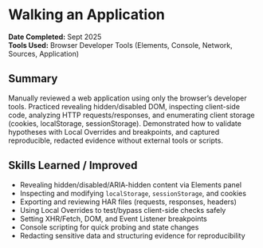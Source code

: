 # Walking an Application

**Date Completed:** Sept 2025  
**Tools Used:** Browser Developer Tools (Elements, Console, Network, Sources, Application)

## Summary
Manually reviewed a web application using only the browser’s developer tools. Practiced revealing hidden/disabled DOM, inspecting client-side code, analyzing HTTP requests/responses, and enumerating client storage (cookies, localStorage, sessionStorage). Demonstrated how to validate hypotheses with Local Overrides and breakpoints, and captured reproducible, redacted evidence without external tools or scripts.

## Skills Learned / Improved
- Revealing hidden/disabled/ARIA-hidden content via Elements panel
- Inspecting and modifying `localStorage`, `sessionStorage`, and cookies
- Exporting and reviewing HAR files (requests, responses, headers)
- Using Local Overrides to test/bypass client-side checks safely
- Setting XHR/Fetch, DOM, and Event Listener breakpoints
- Console scripting for quick probing and state changes
- Redacting sensitive data and structuring evidence for reproducibility

